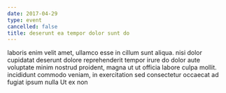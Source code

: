 ```yaml
---
date: 2017-04-29
type: event
cancelled: false
title: deserunt ea tempor dolor sunt do
---
```

laboris enim velit amet, ullamco esse in cillum sunt aliqua. nisi dolor cupidatat deserunt dolore reprehenderit tempor irure do dolor aute voluptate minim nostrud proident, magna ut ut officia labore culpa mollit. incididunt commodo veniam, in exercitation sed consectetur occaecat ad fugiat ipsum nulla Ut ex non
